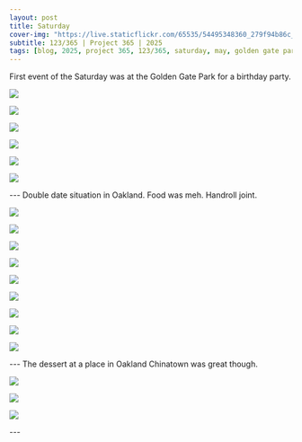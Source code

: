 ```yaml
---
layout: post
title: Saturday
cover-img: "https://live.staticflickr.com/65535/54495348360_279f94b86c_h.jpg"
subtitle: 123/365 | Project 365 | 2025
tags: [blog, 2025, project 365, 123/365, saturday, may, golden gate park, birthday party, qweena]
---
```

<style>
  .intro-header.big-img {
    background-position:center; 
  }
</style>
First event of the Saturday was at the Golden Gate Park for a birthday party.
<p class="post-img-wrap">
  <img src="https://live.staticflickr.com/65535/54495348360_279f94b86c_h.jpg">
</p>
<p class="post-img-wrap">
  <img src="https://live.staticflickr.com/65535/54495001741_c96d62110f_h.jpg">
</p>
<p class="post-img-wrap">
  <img src="https://live.staticflickr.com/65535/54495001841_1858f281ab_h.jpg">
</p>
<p class="post-img-wrap">
  <img src="https://live.staticflickr.com/65535/54495267208_0ec10480fa_h.jpg">
</p>
<p class="post-img-wrap">
  <img src="https://live.staticflickr.com/65535/54494142617_63807e2ffe_h.jpg">
</p>
<p class="post-img-wrap">
  <img src="https://live.staticflickr.com/65535/54522834614_ef459b785b_3k.jpg">
</p>
---
Double date situation in Oakland. Food was meh. Handroll joint.
<p class="post-img-wrap">
  <img src="https://live.staticflickr.com/65535/54495348605_3570ed2e02_h.jpg">
</p>
<p class="post-img-wrap">
  <img src="https://live.staticflickr.com/65535/54495188839_65a5101406_h.jpg">
</p>
<p class="post-img-wrap">
  <img src="https://live.staticflickr.com/65535/54495002181_3a5ed77b58_h.jpg">
</p>
<p class="post-img-wrap">
  <img src="https://live.staticflickr.com/65535/54495267583_a75f97a504_h.jpg">
</p>
<p class="post-img-wrap">
  <img src="https://live.staticflickr.com/65535/54495348895_ded9c18d07_h.jpg">
</p>
<p class="post-img-wrap">
  <img src="https://live.staticflickr.com/65535/54495189119_6c2d19fbc2_h.jpg">
</p>
<p class="post-img-wrap">
  <img src="https://live.staticflickr.com/65535/54495002461_bf6f8b6316_h.jpg">
</p>
<p class="post-img-wrap">
  <img src="https://live.staticflickr.com/65535/54495189279_3149643462_h.jpg">
</p>
<p class="post-img-wrap">
  <img src="https://live.staticflickr.com/65535/54495002691_5b947138ed_h.jpg">
</p>
---
The dessert at a place in Oakland Chinatown was great though.
<p class="post-img-wrap">
  <img src="https://live.staticflickr.com/65535/54495268168_25b63754ec_h.jpg">
</p>
<p class="post-img-wrap">
  <img src="https://live.staticflickr.com/65535/54495268168_25b63754ec_h.jpg">
</p>
<p class="post-img-wrap">
  <img src="https://live.staticflickr.com/65535/54495349445_ff70f51210_h.jpg">
</p>
---








